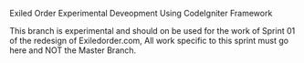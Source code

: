 Exiled Order Experimental Deveopment Using CodeIgniter Framework

This branch is experimental and should on be used for the work of Sprint 01 of the redesign of Exiledorder.com, All work specific to this sprint must go here and NOT the Master Branch.
